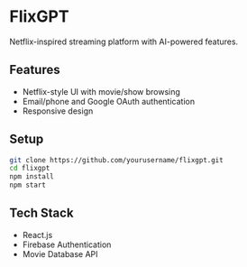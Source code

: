 # FlixGPT

Netflix-inspired streaming platform with AI-powered features.

## Features
- Netflix-style UI with movie/show browsing
- Email/phone and Google OAuth authentication
- Responsive design

## Setup
```bash
git clone https://github.com/yourusername/flixgpt.git
cd flixgpt
npm install
npm start
```

## Tech Stack
- React.js
- Firebase Authentication
- Movie Database API
